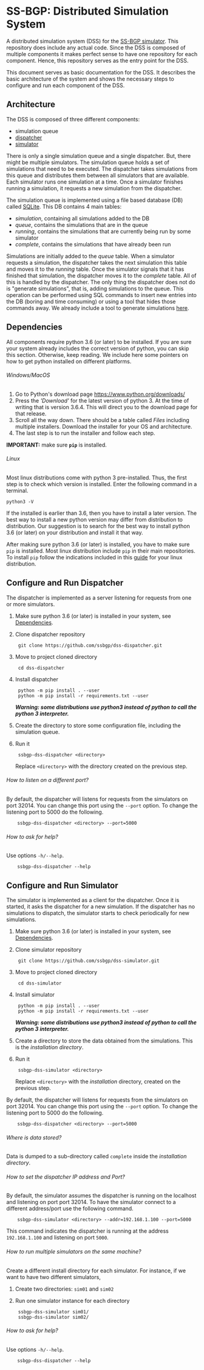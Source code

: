 # SS-BGP: Distributed Simulation System

A distributed simulation system (DSS) for the [SS-BGP simulator](https://github.com/ssbgp/simulator). This repository does include any actual code. Since the DSS is composed of multiple components it makes perfect sense to have one repository for each component. Hence, this repository serves as the entry point for the DSS.

This document serves as basic documentation for the DSS. It describes the basic architecture of the system and shows the necessary steps to configure and run each component of the DSS.

## Architecture

The DSS is composed of three different components:

- simulation queue
- [dispatcher](https://github.com/ssbgp/dss-dispatcher)
- [simulator](https://github.com/ssbgp/dss-simulator)

There is only a single simulation queue and a single dispatcher. But, there might be multiple simulators. The simulation queue holds a set of simulations that need to be executed. The dispatcher takes simulations from this queue and distributes them between all simulators that are available. Each simulator runs one simulation at a time. Once a simulator finishes running a simulation, it requests a new simulation from the dispatcher.

The simulation queue is implemented using a file based database (DB) called [SQLite](https://sqlite.org/). This DB contains 4 main tables:

- *simulation*, containing all simulations added to the DB
- *queue*, contains the simulations that are in the queue
- *running*, contains the simulations that are currently being run by some simulator
- *complete*, contains the simulations that have already been run

Simulations are initially added to the *queue* table. When a simulator requests a simulation, the dispatcher takes the next simulation this table and moves it to the *running* table. Once the simulator signals that it has finished that simulation, the dispatcher moves it to the *complete* table. All of this is handled by the dispatcher. The only thing the dispatcher does not do is "generate simulations", that is, adding simulations to the queue. This operation can be performed using SQL commands to insert new entries into the DB (boring and time consuming) or using a tool that hides those commands away. We already include a tool to generate simulations [here](https://github.com/ssbgp/dss-simulation-generator).

## Dependencies

All components require python 3.6 (or later) to be installed. If you are sure your system already includes the correct version of python, you can skip this section. Otherwise, keep reading. We include here some pointers on how to get python installed on different platforms.

###### Windows/MacOS

1. Go to Python's download page https://www.python.org/downloads/
1. Press the *'Download'* for the latest version of python 3. At the time of writing that is version 3.6.4. This will direct you to the download page for that release.
1. Scroll all the way down. There should be a table called *Files* including multiple installers. Download the installer for your OS and architecture.
1. The last step is to run the installer and follow each step.

**IMPORTANT:** make sure **`pip`** is installed.

###### Linux

Most linux distributions come with python 3 pre-installed. Thus, the first step is to check which version is installed. Enter the following command in a terminal.

    python3 -V

If the installed is earlier than 3.6, then you have to install a later version. The best way to install a new python version may differ from distribution to distribution. Our suggestion is to search for the best way to install python 3.6 (or later) on your distribution and install it that way.

After making sure python 3.6 (or later) is installed, you have to make sure `pip` is installed. Most linux distribution include `pip` in their main repositories. To install `pip` follow the indications included in this [guide](https://packaging.python.org/guides/installing-using-linux-tools/) for your linux distribution.


## Configure and Run Dispatcher

The dispatcher is implemented as a server listening for requests from one or more simulators.

1. Make sure python 3.6 (or later) is installed in your system, see [Dependencies](#dependencies).
1. Clone dispatcher repository

        git clone https://github.com/ssbgp/dss-dispatcher.git

1. Move to project cloned directory

        cd dss-dispatcher

1. Install dispatcher

        python -m pip install . --user
        python -m pip install -r requirements.txt --user

   _**Warning: some distributions use python3 instead of python to call the python 3 interpreter.**_

1. Create the directory to store some configuration file, including the simulation queue.
1. Run it

        ssbgp-dss-dispatcher <directory>

   Replace `<directory>` with the directory created on the previous step.

###### How to listen on a different port?
By default, the dispatcher will listens for requests from the simulators on port 32014. You can change this port using the `--port` option. To change the listening port to 5000 do the following.

        ssbgp-dss-dispatcher <directory> --port=5000

###### How to ask for help?
Use options `-h/--help`.

        ssbgp-dss-dispatcher --help

## Configure and Run Simulator

The simulator is implemented as a client for the dispatcher. Once it is started, it asks the dispatcher for a new simulation. If the dispatcher has no simulations to dispatch, the simulator starts to check periodically for new simulations.

1. Make sure python 3.6 (or later) is installed in your system, see [Dependencies](#dependencies).
1. Clone simulator repository

        git clone https://github.com/ssbgp/dss-simulator.git

1. Move to project cloned directory

        cd dss-simulator

1. Install simulator

        python -m pip install . --user
        python -m pip install -r requirements.txt --user

   _**Warning: some distributions use python3 instead of python to call the python 3 interpreter.**_

1. Create a directory to store the data obtained from the simulations. This is the *installation directory*.
1. Run it

        ssbgp-dss-simulator <directory>

   Replace `<directory>` with the *installation* directory, created on the previous step.

By default, the dispatcher will listens for requests from the simulators on port 32014. You can change this port using the `--port` option. To change the listening port to 5000 do the following.

        ssbgp-dss-dispatcher <directory> --port=5000

###### Where is data stored?
Data is dumped to a sub-directory called `complete` inside the *installation directory*.

###### How to set the dispatcher IP address and Port?
By default, the simulator assumes the dispatcher is running on the localhost and listening on port port 32014. To have the simulator connect to a different address/port use the following command.

        ssbgp-dss-simulator <directory> --addr=192.168.1.100 --port=5000

This command indicates the dispatcher is running at the address `192.168.1.100` and listening on port `5000`.

###### How to run multiple simulators on the same machine?
Create a different install directory for each simulator. For instance, if we want to have two different simulators,

1. Create two directories: `sim01` and `sim02`
1. Run one simulator instance for each directory

        ssbgp-dss-simulator sim01/
        ssbgp-dss-simulator sim02/

###### How to ask for help?
Use options `-h/--help`.

        ssbgp-dss-dispatcher --help
